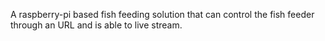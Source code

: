 A raspberry-pi based fish feeding solution that can control the fish feeder through an URL and is able to live stream. 
